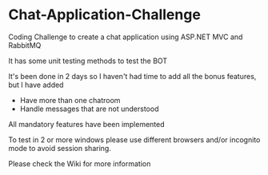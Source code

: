 # Chat-Application-Challenge
Coding Challenge to create a chat application using ASP.NET MVC and RabbitMQ

It has some unit testing methods to test the BOT

It's been done in 2 days so I haven't had time to add all the bonus features, but I have added

* Have more than one chatroom
* Handle messages that are not understood


All mandatory features have been implemented

To test in 2 or more windows please use different browsers and/or incognito mode to avoid session sharing.

Please check the Wiki for more information

